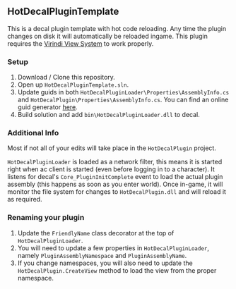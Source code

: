 ## HotDecalPluginTemplate
This is a decal plugin template with hot code reloading.  Any time the plugin changes on disk it will automatically be reloaded ingame. This plugin requires the [Virindi View System](http://virindi.net/wiki/index.php/Virindi_Views) to work properly.

### Setup
1. Download / Clone this repository.
2. Open up `HotDecalPluginTemplate.sln`.
3. Update guids in both `HotDecalPluginLoader\Properties\AssemblyInfo.cs` and `HotDecalPlugin\Properties\AssemblyInfo.cs`.  You can find an online guid generator [here](https://www.guidgenerator.com/).
4. Build solution and add `bin\HotDecalPluginLoader.dll` to decal.

### Additional Info
Most if not all of your edits will take place in the `HotDecalPlugin` project. 

`HotDecalPluginLoader` is loaded as a network filter, this means it is started right when ac client is started (even before logging in to a character).  It listens for decal's `Core_PluginInitComplete` event to load the actual plugin assembly (this happens as soon as you enter world).  Once in-game, it will monitor the file system for changes to `HotDecalPlugin.dll` and will reload it as required.

### Renaming your plugin
1. Update the `FriendlyName` class decorator at the top of `HotDecalPluginLoader`.
2. You will need to update a few properties in `HotDecalPluginLoader`, namely `PluginAssemblyNamespace` and `PluginAssemblyName`.
3. If you change namespaces, you will also need to update the `HotDecalPlugin.CreateView` method to load the view from the proper namespace.